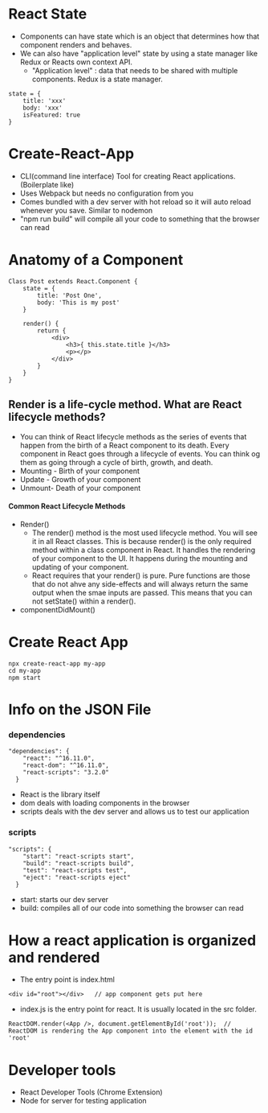 # React State
- Components can have state which is an object that determines how that component renders and behaves. 
- We can also have "application level" state by using a state manager like Redux or Reacts own context API.
    - "Application level" : data that needs to be shared with multiple components. Redux is a state manager. 
```
state = {
    title: 'xxx'
    body: 'xxx'
    isFeatured: true
}
```

# Create-React-App
- CLI(command line interface) Tool for creating React applications. (Boilerplate like)
- Uses Webpack but needs no configuration from you
- Comes bundled with a dev server with hot reload so it will auto reload whenever you save. Similar to nodemon
- "npm run build" will compile all your code to something that the browser can read

# Anatomy of a Component
```
Class Post extends React.Component {
    state = {
        title: 'Post One',
        body: 'This is my post'
    }

    render() {
        return {
            <div>
                <h3>{ this.state.title }</h3>
                <p></p>
            </div>
        }
    }
}
```
## Render is a life-cycle method. What are React lifecycle methods?
- You can think of React lifecycle methods as the series of events that happen from the birth of a React component to its death. Every component in React goes through a lifecycle of events. You can think og them as going through a cycle of birth, growth, and death.
- Mounting - Birth of your component
- Update - Growth of your component
- Unmount- Death of your component 

#### Common React Lifecycle Methods 
- Render()
    - The render() method is the most used lifecycle method. You will see it in all React classes. This is because render() is the only required method within a class component in React. It handles the rendering of your component to the UI. It happens during the mounting and updating of your component. 
    - React requires that your render() is pure. Pure functions are those that do not ahve any side-effects and will always return the same output when the smae inputs are passed. This means that you can not setState() within a render(). 
- componentDidMount()

# Create React App
```
npx create-react-app my-app
cd my-app
npm start
```

# Info on the JSON File
### dependencies
```
"dependencies": {
    "react": "^16.11.0",
    "react-dom": "^16.11.0",
    "react-scripts": "3.2.0"
  }
```
- React is the library itself
- dom deals with loading components in the browser
- scripts deals with the dev server and allows us to test our application
### scripts
```
"scripts": {
    "start": "react-scripts start",
    "build": "react-scripts build",
    "test": "react-scripts test",
    "eject": "react-scripts eject"
  }
```
- start: starts our dev server
- build: compiles all of our code into something the browser can read

# How a react application is organized and rendered
- The entry point is index.html
```
<div id="root"></div>   // app component gets put here
```
- index.js is the entry point for react. It is usually located in the src folder.
```
ReactDOM.render(<App />, document.getElementById('root'));  // ReactDOM is rendering the App component into the element with the id 'root'
```

# Developer tools 
- React Developer Tools (Chrome Extension)
- Node for server for testing application